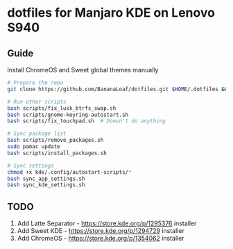 # dotfiles for Manjaro KDE on Lenovo S940

## Guide

Install ChromeOS and Sweet global themes manually

```bash
# Prepare the repo
git clone https://github.com/BananaLoaf/dotfiles.git $HOME/.dotfiles && cd $HOME/.dotfiles

# Run other scripts
bash scripts/fix_lusk_btrfs_swap.sh
bash scripts/gnome-keyring-autostart.sh
bash scripts/fix_touchpad.sh  # Doesn't do anything

# Sync package list
bash scripts/remove_packages.sh
sudo pamac update
bash scripts/install_packages.sh

# Sync settings
chmod +x kde/.config/autostart-scripts/*
bash sync_app_settings.sh
bash sync_kde_settings.sh
```

## TODO

1. Add Latte Separator - https://store.kde.org/p/1295376 installer
2. Add Sweet KDE - https://store.kde.org/p/1294729 installer
3. Add ChromeOS - https://store.kde.org/p/1354062 installer
